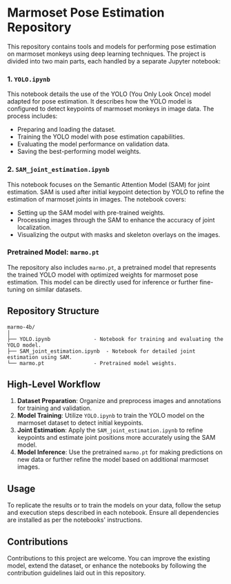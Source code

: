 # Marmoset Pose Estimation Repository

This repository contains tools and models for performing pose estimation on marmoset monkeys using deep learning techniques. The project is divided into two main parts, each handled by a separate Jupyter notebook:

### 1. `YOLO.ipynb`

This notebook details the use of the YOLO (You Only Look Once) model adapted for pose estimation. It describes how the YOLO model is configured to detect keypoints of marmoset monkeys in image data. The process includes:

- Preparing and loading the dataset.
- Training the YOLO model with pose estimation capabilities.
- Evaluating the model performance on validation data.
- Saving the best-performing model weights.

### 2. `SAM_joint_estimation.ipynb`

This notebook focuses on the Semantic Attention Model (SAM) for joint estimation. SAM is used after initial keypoint detection by YOLO to refine the estimation of marmoset joints in images. The notebook covers:

- Setting up the SAM model with pre-trained weights.
- Processing images through the SAM to enhance the accuracy of joint localization.
- Visualizing the output with masks and skeleton overlays on the images.

### Pretrained Model: `marmo.pt`

The repository also includes `marmo.pt`, a pretrained model that represents the trained YOLO model with optimized weights for marmoset pose estimation. This model can be directly used for inference or further fine-tuning on similar datasets.

## Repository Structure

```
marmo-4b/
│
├── YOLO.ipynb              - Notebook for training and evaluating the YOLO model.
├── SAM_joint_estimation.ipynb  - Notebook for detailed joint estimation using SAM.
└── marmo.pt                - Pretrained model weights.
```

## High-Level Workflow

1. **Dataset Preparation**: Organize and preprocess images and annotations for training and validation.
2. **Model Training**: Utilize `YOLO.ipynb` to train the YOLO model on the marmoset dataset to detect initial keypoints.
3. **Joint Estimation**: Apply the `SAM_joint_estimation.ipynb` to refine keypoints and estimate joint positions more accurately using the SAM model.
4. **Model Inference**: Use the pretrained `marmo.pt` for making predictions on new data or further refine the model based on additional marmoset images.

## Usage

To replicate the results or to train the models on your data, follow the setup and execution steps described in each notebook. Ensure all dependencies are installed as per the notebooks' instructions.

## Contributions

Contributions to this project are welcome. You can improve the existing model, extend the dataset, or enhance the notebooks by following the contribution guidelines laid out in this repository.
